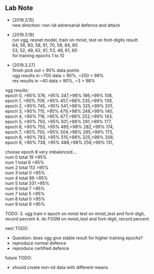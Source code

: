 

## Lab Note

* [2019.3.15]  
new direction: non-iid adversarial defence and attack  

* [2019.3.19]  
run vgg, resnet model, train on mnist, test on font-digits result:  
64, 56, 60, 58, 61, 70, 58, 64, 60  
53, 52, 49, 62, 61, 53, 48, 61, 60  
for training epochs 1 to 10  

* [2019.3.27]  
finish pick out > 90% data points    
vgg results in \~700 data > 90%, \~250 > 98%    
res results in \~40 data > 90%, \~3 > 98%  

vgg results:    
epoch 0, >90% 576, >95% 347,>98% 186,>99% 108,    
epoch 1, >90% 709, >95% 457,>98% 235,>99% 139,    
epoch 2, >90% 745, >95% 541,>98% 325,>99% 201,    
epoch 3, >90% 715, >95% 479,>98% 248,>99% 140,    
epoch 4, >90% 716, >95% 477,>98% 252,>99% 143,    
epoch 5, >90% 750, >95% 501,>98% 291,>99% 177,    
epoch 6, >90% 755, >95% 495,>98% 282,>99% 174,    
epoch 7, >90% 750, >95% 504,>98% 295,>99% 173,    
epoch 8, >90% 783, >95% 515,>98% 325,>99% 208,    
epoch 9, >90% 738, >95% 488,>98% 256,>99% 131,    

choose epoch 8
very imbalenced....  
num 0 total 19 >95%  
num 1 total 6 >95%  
num 2 total 113 >95%  
num 3 total 0 >95%  
num 4 total 89 >95%  
num 5 total 331 >95%  
num 6 total 7 >95%  
num 7 total 5 >95%  
num 8 total 0 >95%  
num 9 total 9 >95%  



TODO: 
3. vgg train n epoch on mnist test on mnist_test and font-digit, record percent
4. do FGSM on mnist_test and font-digit, record percent

next TODO:
* Question: does vgg give stable result for higher training epochs?
* reproduce normal defence
* reproduce certified defence

future TODO:
* should create non-iid data with different means